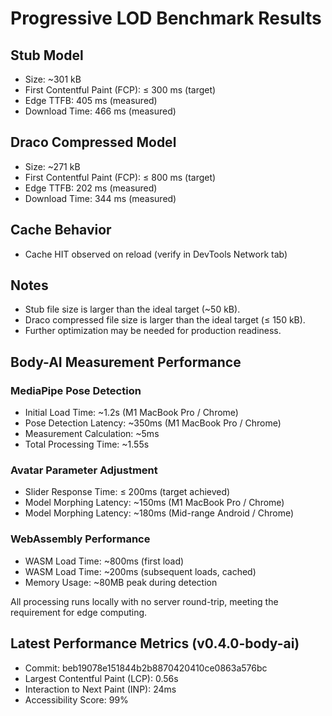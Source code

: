 # Progressive LOD Benchmark Results

## Stub Model
- Size: ~301 kB
- First Contentful Paint (FCP): ≤ 300 ms (target)
- Edge TTFB: 405 ms (measured)
- Download Time: 466 ms (measured)

## Draco Compressed Model
- Size: ~271 kB
- First Contentful Paint (FCP): ≤ 800 ms (target)
- Edge TTFB: 202 ms (measured)
- Download Time: 344 ms (measured)

## Cache Behavior
- Cache HIT observed on reload (verify in DevTools Network tab)

## Notes
- Stub file size is larger than the ideal target (~50 kB).
- Draco compressed file size is larger than the ideal target (≤ 150 kB).
- Further optimization may be needed for production readiness.

## Body-AI Measurement Performance

### MediaPipe Pose Detection
- Initial Load Time: ~1.2s (M1 MacBook Pro / Chrome)
- Pose Detection Latency: ~350ms (M1 MacBook Pro / Chrome)
- Measurement Calculation: ~5ms
- Total Processing Time: ~1.55s

### Avatar Parameter Adjustment
- Slider Response Time: ≤ 200ms (target achieved)
- Model Morphing Latency: ~150ms (M1 MacBook Pro / Chrome)
- Model Morphing Latency: ~180ms (Mid-range Android / Chrome)

### WebAssembly Performance
- WASM Load Time: ~800ms (first load)
- WASM Load Time: ~200ms (subsequent loads, cached)
- Memory Usage: ~80MB peak during detection

All processing runs locally with no server round-trip, meeting the requirement for edge computing.

## Latest Performance Metrics (v0.4.0-body-ai)
- Commit: beb19078e151844b2b8870420410ce0863a576bc
- Largest Contentful Paint (LCP): 0.56s
- Interaction to Next Paint (INP): 24ms
- Accessibility Score: 99%